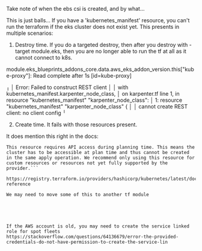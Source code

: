 Take note of when the ebs csi is created, and by what...



This is just balls... If you have a 'kubernetes_manifest' resource, you can't run the terraform if the eks cluster does not exist yet.
This presents in multiple scenarios:
1. Destroy time. If you do a targeted destroy, then after you destroy with -target module.eks, then you are no longer able to run the
tf at all as it cannot connect to k8s.

module.eks_blueprints_addons_core.data.aws_eks_addon_version.this["kube-proxy"]: Read complete after 1s [id=kube-proxy]

╷
│ Error: Failed to construct REST client
│
│   with kubernetes_manifest.karpenter_node_class,
│   on karpenter.tf line 1, in resource "kubernetes_manifest" "karpenter_node_class":
│    1: resource "kubernetes_manifest" "karpenter_node_class" {
│
│ cannot create REST client: no client config
╵

2. Create time. It fails with those resources present.

It does mention this right in the docs:

```Before you use this resource
This resource requires API access during planning time. This means the cluster has to be accessible at plan time and thus cannot be created in the same apply operation. We recommend only using this resource for custom resources or resources not yet fully supported by the provider.```

https://registry.terraform.io/providers/hashicorp/kubernetes/latest/docs/resources/manifest#argument-reference

We may need to move some of this to another tf module





If the AWS account is old, you may need to create the service linked role for spot fleets
https://stackoverflow.com/questions/64136679/error-the-provided-credentials-do-not-have-permission-to-create-the-service-lin
